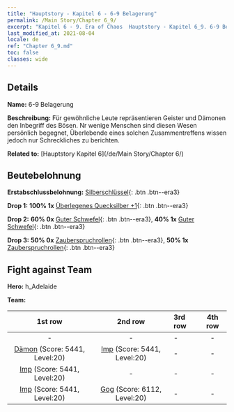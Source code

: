 ```yaml
---
title: "Hauptstory - Kapitel 6 - 6-9 Belagerung"
permalink: /Main Story/Chapter 6_9/
excerpt: "Kapitel 6 - 9. Era of Chaos  Hauptstory - Kapitel 6_9. 6-9 Belagerung"
last_modified_at: 2021-08-04
locale: de
ref: "Chapter 6_9.md"
toc: false
classes: wide
---
```


## Details

 **Name:** 6-9 Belagerung

 **Beschreibung:** Für gewöhnliche Leute repräsentieren Geister und Dämonen den Inbegriff des Bösen. Nr wenige Menschen sind diesen Wesen persönlich begegnet, Überlebende eines solchen Zusammentreffens wissen jedoch nur Schreckliches zu berichten.

 **Related to:** [Hauptstory Kapitel 6](/de/Main Story/Chapter 6/)

## Beutebelohnung

 **Erstabschlussbelohnung:** [Silberschlüssel](/ItemsDE/con_693/){: .btn .btn--era3}

 **Drop 1:** **100% 1x** [Überlegenes Quecksilber +1](/ItemsDE/mat_21/){: .btn .btn--era3}

 **Drop 2:** **60% 0x** [Guter Schwefel](/ItemsDE/mat_15/){: .btn .btn--era3}, **40% 1x** [Guter Schwefel](/ItemsDE/mat_15/){: .btn .btn--era3}

 **Drop 3:** **50% 0x** [Zauberspruchrollen](/ItemsDE/con_694/){: .btn .btn--era3}, **50% 1x** [Zauberspruchrollen](/ItemsDE/con_694/){: .btn .btn--era3}


## Fight against Team
 **Hero:** h_Adelaide

 **Team:**


  | 1st row | 2nd row | 3rd row | 4th row |
  |:----:|:----:|:----|:----:|
  | - | - | - | - |
  | [Dämon](/de/units/Demon/) (Score: 5441, Level:20)  | [Imp](/de/units/Imp/) (Score: 5441, Level:20)  | - | - |
  | [Imp](/de/units/Imp/) (Score: 5441, Level:20)  | - | - | - |
  | [Imp](/de/units/Imp/) (Score: 5441, Level:20)  | [Gog](/de/units/Gog/) (Score: 6112, Level:20)  | - | - |


